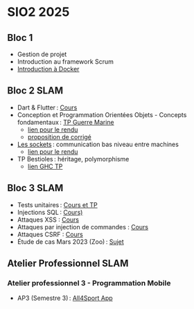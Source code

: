 # SIO2 2025

## Bloc 1

- Gestion de projet
- Introduction au framework Scrum
- [Introduction à Docker](b1/docker/README.adoc)

## Bloc 2 SLAM

- Dart & Flutter : [Cours](b2/flutter.pdf)
- Conception et Programmation Orientées Objets - Concepts fondamentaux : [TP Guerre Marine](https://github.com/rose-line/sio2025-tp-guerre-marine)
  - [lien pour le rendu](https://classroom.github.com/a/_O5-Zinf)
  - [proposition de corrigé](https://github.com/rose-line/guerre-marine-corr)
- [Les sockets](b2/sockets.md) : communication bas niveau entre machines
  - [lien pour le rendu](https://classroom.github.com/a/dWFVo2tC)
- TP Bestioles : héritage, polymorphisme
  - [lien GHC TP](https://classroom.github.com/a/vNqa01N3)

## Bloc 3 SLAM

- Tests unitaires : [Cours et TP](b3/unit-testing-parking.adoc)
- Injections SQL : [Cours)](b3/sql_injections.pdf)
- Attaques XSS : [Cours](attaques_xss.pdf)
- Attaques par injection de commandes : [Cours](b3/injection_de_commandes.pdf)
- Attaques CSRF : [Cours](b3/attaques_csrf.pdf)
- Étude de cas Mars 2023 (Zoo) : [Sujet](b3/EDC-SIO2-202503-Zoo.pdf)

## Atelier Professionnel SLAM

### Atelier professionnel 3 - Programmation Mobile

- AP3 (Semestre 3) : [All4Sport App](ap3/README.md)
